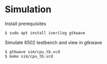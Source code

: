 

# Simulation

Install prerequisites
```
$ sudo apt install iverilog gtkwave
```

Simulate 6502 testbench and view in gtkwave
```
$ gtkwave sim/cpu_tb.vcd
$ make sim/cpu_tb.vcd
```


